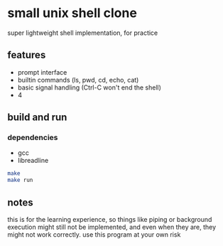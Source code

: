 # small unix shell clone

super lightweight shell implementation, for practice

## features
 - prompt interface
 - builtin commands (ls, pwd, cd, echo, cat)
 - basic signal handling (Ctrl-C won't end the shell)
 - 4

## build and run
### dependencies
 - gcc
 - libreadline

```bash
make
make run
```

## notes
this is for the learning experience, so things like piping or background execution might still not be implemented, and even when they are, they might not work correctly. use this program at your own risk
